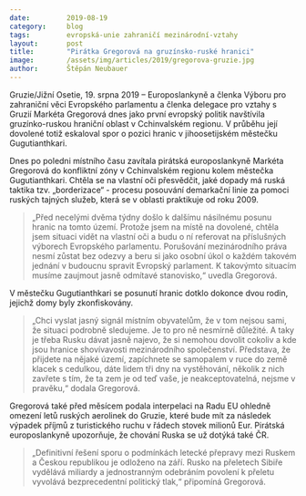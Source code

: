 ```yaml
---
date:         2019-08-19
category:     blog
tags:         evropská-unie zahraničí mezinárodní-vztahy
layout:       post
title:        "Pirátka Gregorová na gruzínsko-ruské hranici"
image:        /assets/img/articles/2019/gregorova-gruzie.jpg
author:       Štěpán Neubauer
---
```



Gruzie/Jižní Osetie, 19. srpna 2019 – Europoslankyně a členka Výboru pro zahraniční věci Evropského parlamentu a členka delegace pro vztahy s Gruzií Markéta Gregorová dnes jako první evropský politik navštívila gruzínko-ruskou hraniční oblast v Cchinvalském regionu. V průběhu její dovolené totiž eskaloval spor o pozici hranic v jihoosetijském městečku Gugutianthkari.


Dnes po poledni místního času zavítala pirátská europoslankyně Markéta Gregorová do konfliktní zóny v Cchinvalském regionu kolem městečka Gugutianthkari. Chtěla se na vlastní oči přesvědčit, jaké dopady má ruská taktika tzv. „borderizace“ - procesu posouvání demarkační linie za pomoci ruských tajných služeb, která se v oblasti praktikuje od roku 2009.

> „Před necelými dvěma týdny došlo k dalšímu násilnému posunu hranic na tomto území. Protože jsem na místě na dovolené, chtěla jsem situaci vidět na vlastní oči a budu o ní referovat na příslušných výborech Evropského parlamentu. Porušování mezinárodního práva nesmí zůstat bez odezvy a beru si jako osobní úkol o každém takovém jednání v budoucnu spravit Evropský parlament. K takovýmto situacím musíme zaujmout jasně odmítavé stanovisko,“ uvedla Gregorová.


V městečku Gugutianthkari se posunutí hranic dotklo dokonce dvou rodin, jejichž domy byly zkonfiskovány. 

> „Chci vyslat jasný signál místním obyvatelům, že v tom nejsou sami, že situaci podrobně sledujeme. Je to pro ně nesmírně důležité. A taky je třeba Rusku dávat jasně najevo, že si nemohou dovolit cokoliv a kde jsou hranice shovívavosti mezinárodního společenství. Představa, že přijdete na nějaké území, zapíchnete se samopalem v ruce do země klacek s cedulkou, dáte lidem tři dny na vystěhování, několik z nich zavřete s tím, že ta zem je od teď vaše, je neakceptovatelná, nejsme v pravěku,“ dodala Gregorová.


Gregorová také před měsícem podala interpelaci na Radu EU ohledně omezení letů ruských aerolinek do Gruzie, které bude mít za následek výpadek příjmů z turistického ruchu v řádech stovek milionů Eur. Pirátská europoslankyně upozorňuje, že chování Ruska se už dotýká také ČR. 

> „Definitivní řešení sporu o podmínkách letecké přepravy mezi Ruskem a Českou republikou je odloženo na září. Rusko na přeletech Sibiře vydělává miliardy a jednostranným odebráním povolení k přeletu vyvolává bezprecedentní politický tlak,“ připomíná Gregorová. 
